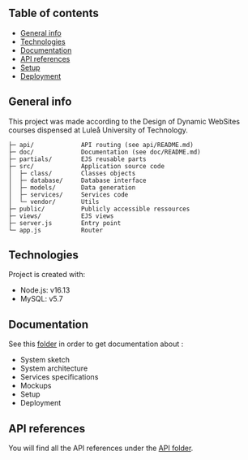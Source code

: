 ## Table of contents
* [General info](#general-info)
* [Technologies](#technologies)
* [Documentation](#documentation)
* [API references](#api-references)
* [Setup](#setup)
* [Deployment](#deployment)

## General info
This project was made according to the Design of Dynamic WebSites courses dispensed at Luleå University of Technology.

    ├─ api/             API routing (see api/README.md)
    ├─ doc/             Documentation (see doc/README.md)
    ├─ partials/        EJS reusable parts
    ├─ src/             Application source code
    │  ├─ class/        Classes objects
    │  ├─ database/     Database interface
    │  ├─ models/       Data generation
    │  ├─ services/     Services code
    │  └─ vendor/       Utils
    ├─ public/          Publicly accessible ressources
    ├─ views/           EJS views
    ├─ server.js        Entry point
    └─ app.js           Router

## Technologies
Project is created with:
* Node.js: v16.13
* MySQL: v5.7

## Documentation
See this [folder](https://github.com/nbouvier/DDWS-Lab/tree/main/doc) in order to get documentation about :
* System sketch
* System architecture
* Services specifications
* Mockups
* Setup
* Deployment

## API references
You will find all the API references under the [API folder](https://github.com/nbouvier/DDWS-Lab/tree/main/api).

